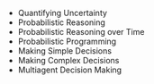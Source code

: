 - Quantifying Uncertainty
- Probabilistic Reasoning
- Probabilistic Reasoning over Time
- Probabilistic Programming
- Making Simple Decisions
- Making Complex Decisions
- Multiagent Decision Making